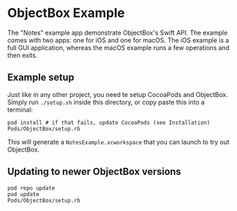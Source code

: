 ObjectBox Example
=================
The "Notes" example app demonstrate ObjectBox's Swift API.
The example comes with two apps: one for iOS and one for macOS. The iOS example is a full GUI application, whereas the macOS example runs a few operations and then exits.

Example setup
-------------
Just like in any other project, you need te setup CocoaPods and ObjectBox.
Simply run `./setup.sh` inside this directory, or copy paste this into a terminal:

    pod install # if that fails, update CocoaPods (see Installation)
    Pods/ObjectBox/setup.rb

This will generate a `NotesExample.xcworkspace` that you can launch to try out ObjectBox.

Updating to newer ObjectBox versions
------------------------------------
    pod repo update
    pod update
    Pods/ObjectBox/setup.rb
